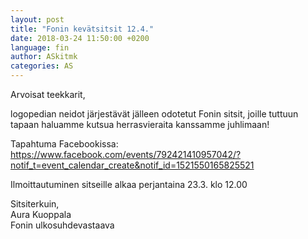 ```yaml
---
layout: post
title: "Fonin kevätsitsit 12.4."
date: 2018-03-24 11:50:00 +0200
language: fin
author: ASkitmk
categories: AS
---
```

Arvoisat teekkarit,

logopedian neidot järjestävät jälleen odotetut Fonin sitsit, joille tuttuun tapaan haluamme kutsua herrasvieraita kanssamme juhlimaan! 

Tapahtuma Facebookissa: <https://www.facebook.com/events/792421410957042/?notif_t=event_calendar_create&notif_id=1521550165825521>

Ilmoittautuminen sitseille alkaa perjantaina 23.3. klo 12.00

Sitsiterkuin,<br>
Aura Kuoppala<br>
Fonin ulkosuhdevastaava
